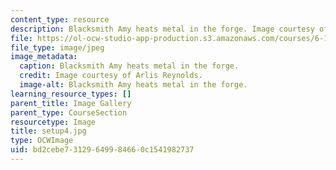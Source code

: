 ```yaml
---
content_type: resource
description: Blacksmith Amy heats metal in the forge. Image courtesy of Arlis Reynolds.
file: https://ol-ocw-studio-app-production.s3.amazonaws.com/courses/6-163-strobe-project-laboratory-fall-2005/bd2cebe73129649984660c1541982737_setup4.jpg
file_type: image/jpeg
image_metadata:
  caption: Blacksmith Amy heats metal in the forge.
  credit: Image courtesy of Arlis Reynolds.
  image-alt: Blacksmith Amy heats metal in the forge.
learning_resource_types: []
parent_title: Image Gallery
parent_type: CourseSection
resourcetype: Image
title: setup4.jpg
type: OCWImage
uid: bd2cebe7-3129-6499-8466-0c1541982737
---
```


